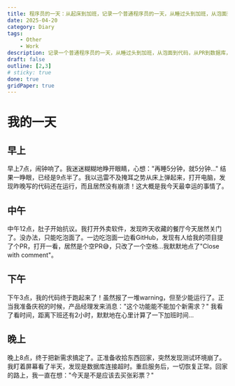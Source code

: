 ```yaml
---
title: 程序员的一天：从起床到加班，记录一个普通程序员的一天，从睡过头到加班，从泡面到代码，从PR到数据库，充满惊喜与挑战的日常。
date: 2025-04-20
category: Diary
tags: 
    - Other
    - Work
description: 记录一个普通程序员的一天，从睡过头到加班，从泡面到代码，从PR到数据库，充满惊喜与挑战的日常。
draft: false
outline: [2,3]
# sticky: true
done: true
gridPaper: true
---
```


# 我的一天

## 早上
早上7点，闹钟响了。我迷迷糊糊地睁开眼睛，心想："再睡5分钟，就5分钟..." 结果一睁眼，已经是9点半了。我以迅雷不及掩耳之势从床上弹起来，打开电脑，发现昨晚写的代码还在运行，而且居然没有崩溃！这大概是我今天最幸运的事情了。

## 中午
中午12点，肚子开始抗议。我打开外卖软件，发现昨天收藏的餐厅今天居然关门了。没办法，只能吃泡面了。一边吃泡面一边看GitHub，发现有人给我的项目提了个PR，打开一看，居然是个空PR😅，只改了一个空格...我默默地点了"Close with comment"。

## 下午
下午3点，我的代码终于跑起来了！虽然报了一堆warning，但至少能运行了。正当我准备庆祝的时候，产品经理发来消息："这个功能能不能加个新需求？" 我看了看时间，距离下班还有2小时，默默地在心里计算了一下加班时间...

## 晚上
晚上8点，终于把新需求搞定了。正准备收拾东西回家，突然发现测试环境崩了。我盯着屏幕看了半天，发现是数据库连接超时。重启服务后，一切恢复正常。回家的路上，我一直在想："今天是不是应该去买张彩票？"

